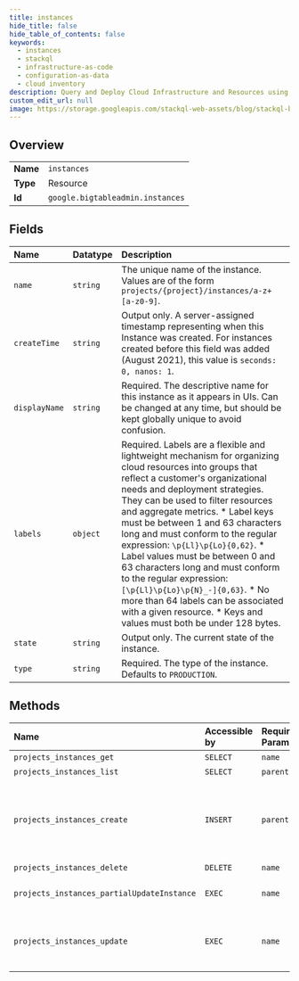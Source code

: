 ```yaml
---
title: instances
hide_title: false
hide_table_of_contents: false
keywords:
  - instances
  - stackql
  - infrastructure-as-code
  - configuration-as-data
  - cloud inventory
description: Query and Deploy Cloud Infrastructure and Resources using SQL
custom_edit_url: null
image: https://storage.googleapis.com/stackql-web-assets/blog/stackql-blog-post-featured-image.png
---
```

  
    

## Overview
<table><tbody>
<tr><td><b>Name</b></td><td><code>instances</code></td></tr>
<tr><td><b>Type</b></td><td>Resource</td></tr>
<tr><td><b>Id</b></td><td><code>google.bigtableadmin.instances</code></td></tr>
</tbody></table>

## Fields
| Name | Datatype | Description |
|:-----|:---------|:------------|
| `name` | `string` | The unique name of the instance. Values are of the form `projects/{project}/instances/a-z+[a-z0-9]`. |
| `createTime` | `string` | Output only. A server-assigned timestamp representing when this Instance was created. For instances created before this field was added (August 2021), this value is `seconds: 0, nanos: 1`. |
| `displayName` | `string` | Required. The descriptive name for this instance as it appears in UIs. Can be changed at any time, but should be kept globally unique to avoid confusion. |
| `labels` | `object` | Required. Labels are a flexible and lightweight mechanism for organizing cloud resources into groups that reflect a customer's organizational needs and deployment strategies. They can be used to filter resources and aggregate metrics. * Label keys must be between 1 and 63 characters long and must conform to the regular expression: `\p{Ll}\p{Lo}{0,62}`. * Label values must be between 0 and 63 characters long and must conform to the regular expression: `[\p{Ll}\p{Lo}\p{N}_-]{0,63}`. * No more than 64 labels can be associated with a given resource. * Keys and values must both be under 128 bytes. |
| `state` | `string` | Output only. The current state of the instance. |
| `type` | `string` | Required. The type of the instance. Defaults to `PRODUCTION`. |
## Methods
| Name | Accessible by | Required Params | Description |
|:-----|:--------------|:----------------|:------------|
| `projects_instances_get` | `SELECT` | `name` | Gets information about an instance. |
| `projects_instances_list` | `SELECT` | `parent` | Lists information about instances in a project. |
| `projects_instances_create` | `INSERT` | `parent` | Create an instance within a project. Note that exactly one of Cluster.serve_nodes and Cluster.cluster_config.cluster_autoscaling_config can be set. If serve_nodes is set to non-zero, then the cluster is manually scaled. If cluster_config.cluster_autoscaling_config is non-empty, then autoscaling is enabled. |
| `projects_instances_delete` | `DELETE` | `name` | Delete an instance from a project. |
| `projects_instances_partialUpdateInstance` | `EXEC` | `name` | Partially updates an instance within a project. This method can modify all fields of an Instance and is the preferred way to update an Instance. |
| `projects_instances_update` | `EXEC` | `name` | Updates an instance within a project. This method updates only the display name and type for an Instance. To update other Instance properties, such as labels, use PartialUpdateInstance. |
